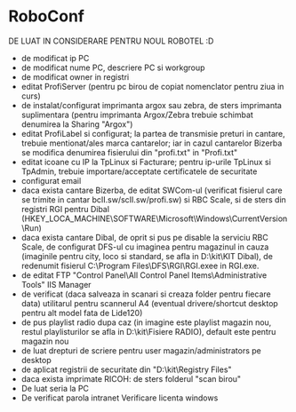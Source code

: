 # RoboConf


DE LUAT IN CONSIDERARE PENTRU NOUL ROBOTEL :D


- de modificat ip PC
- de modificat  nume PC, descriere PC si workgroup
- de modificat owner in registri
- editat ProfiServer (pentru pc birou de copiat nomenclator pentru ziua in curs)
- de instalat/configurat imprimanta argox sau zebra, de sters imprimanta suplimentara (pentru imprimanta Argox/Zebra trebuie schimbat denumirea la Sharing "Argox")
- editat ProfiLabel si configurat; la partea de transmisie preturi in cantare, trebuie mentionat/ales marca cantarelor; iar in cazul cantarelor Bizerba se modifica denumirea fisierului din "profi.txt" in "Profi.txt"
- editat icoane cu IP la TpLinux si Facturare; pentru ip-urile TpLinux si TpAdmin, trebuie importare/acceptate certificatele de securitate
- configurat email
- daca exista cantare Bizerba, de editat SWCom-ul (verificat fisierul care se trimite in cantar bcII.sw/scII.sw/profi.sw) si RBC Scale, si de sters din registri RGI pentru Dibal (HKEY_LOCA_MACHINE\SOFTWARE\Microsoft\Windows\CurrentVersion\Run)
- daca exista cantare Dibal, de oprit si pus pe disable la serviciu RBC Scale, de configurat DFS-ul cu imaginea pentru magazinul in cauza (imaginile pentru city, loco si standard, se afla in D:\kit\KIT Dibal), de redenumit fisierul C:\Program Files\DFS\RGI\RGI.exee in RGI.exe.
- de editat FTP "Control Panel\All Control Panel Items\Administrative Tools" IIS Manager
- de verificat (daca salveaza in scanari si creaza folder pentru fiecare data) utilitarul pentru scannerul A4 (eventual drivere/shortcut desktop pentru alt model fata de Lide120)
- de pus playlist radio dupa caz (in imagine este playlist magazin nou, restul playlisturilor se afla in D:\kit\Fisiere RADIO), default este pentru magazin nou
- de luat drepturi de scriere pentru user magazin/administrators pe desktop
- de aplicat registrii de securitate din "D:\kit\Registry Files"
- daca exista imprimate RICOH: de sters folderul "scan birou"
- De luat seria la PC
 - De verificat parola intranet
Verificare licenta windows 
